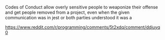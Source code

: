 Codes of Conduct allow overly sensitive people to weaponize their offense and get people removed from a project, even when the given communication was in jest or both parties understood it was a 

https://www.reddit.com/r/programming/comments/5t2xdq/comment/ddjuyq0
